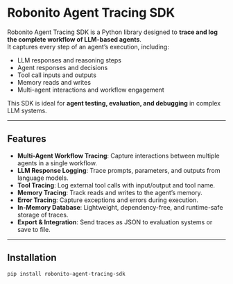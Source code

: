 # Robonito Agent Tracing SDK

Robonito Agent Tracing SDK is a Python library designed to **trace and log the complete workflow of LLM-based agents**.  
It captures every step of an agent’s execution, including:

- LLM responses and reasoning steps  
- Agent responses and decisions  
- Tool call inputs and outputs  
- Memory reads and writes  
- Multi-agent interactions and workflow engagement  

This SDK is ideal for **agent testing, evaluation, and debugging** in complex LLM systems.

---

## Features

- **Multi-Agent Workflow Tracing**: Capture interactions between multiple agents in a single workflow.  
- **LLM Response Logging**: Trace prompts, parameters, and outputs from language models.  
- **Tool Tracing**: Log external tool calls with input/output and tool name.  
- **Memory Tracing**: Track reads and writes to the agent’s memory.  
- **Error Tracing**: Capture exceptions and errors during execution.  
- **In-Memory Database**: Lightweight, dependency-free, and runtime-safe storage of traces.  
- **Export & Integration**: Send traces as JSON to evaluation systems or save to file.

---

## Installation

```bash
pip install robonito-agent-tracing-sdk
